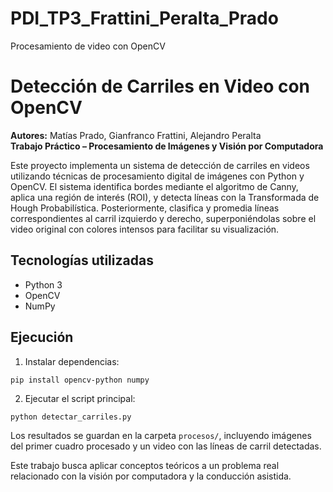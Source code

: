 # PDI_TP3_Frattini_Peralta_Prado
Procesamiento de video con OpenCV
# Detección de Carriles en Video con OpenCV

**Autores:** Matías Prado, Gianfranco Frattini, Alejandro Peralta  
**Trabajo Práctico – Procesamiento de Imágenes y Visión por Computadora**

Este proyecto implementa un sistema de detección de carriles en videos utilizando técnicas de procesamiento digital de imágenes con Python y OpenCV. El sistema identifica bordes mediante el algoritmo de Canny, aplica una región de interés (ROI), y detecta líneas con la Transformada de Hough Probabilística. Posteriormente, clasifica y promedia líneas correspondientes al carril izquierdo y derecho, superponiéndolas sobre el video original con colores intensos para facilitar su visualización.

## Tecnologías utilizadas

- Python 3
- OpenCV
- NumPy

## Ejecución

1. Instalar dependencias:
```
pip install opencv-python numpy
```

2. Ejecutar el script principal:
```
python detectar_carriles.py
```

Los resultados se guardan en la carpeta `procesos/`, incluyendo imágenes del primer cuadro procesado y un video con las líneas de carril detectadas.

Este trabajo busca aplicar conceptos teóricos a un problema real relacionado con la visión por computadora y la conducción asistida.
